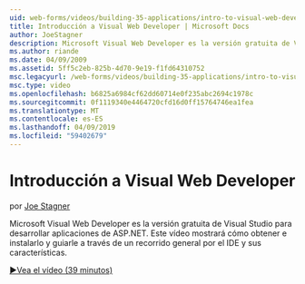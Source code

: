 ```yaml
---
uid: web-forms/videos/building-35-applications/intro-to-visual-web-developer
title: Introducción a Visual Web Developer | Microsoft Docs
author: JoeStagner
description: Microsoft Visual Web Developer es la versión gratuita de Visual Studio para desarrollar aplicaciones de ASP.NET. Este vídeo mostrará cómo obtener e instalar lo que t...
ms.author: riande
ms.date: 04/09/2009
ms.assetid: 5ff5c2eb-825b-4d70-9e19-f1fd64310752
msc.legacyurl: /web-forms/videos/building-35-applications/intro-to-visual-web-developer
msc.type: video
ms.openlocfilehash: b6825a6984cf62dd60714e0f235abc2694c1978c
ms.sourcegitcommit: 0f1119340e4464720cfd16d0ff15764746ea1fea
ms.translationtype: MT
ms.contentlocale: es-ES
ms.lasthandoff: 04/09/2019
ms.locfileid: "59402679"
---
```

# <a name="intro-to-visual-web-developer"></a>Introducción a Visual Web Developer

por [Joe Stagner](https://github.com/JoeStagner)

Microsoft Visual Web Developer es la versión gratuita de Visual Studio para desarrollar aplicaciones de ASP.NET. Este vídeo mostrará cómo obtener e instalarlo y guiarle a través de un recorrido general por el IDE y sus características.

[&#9654;Vea el vídeo (39 minutos)](https://channel9.msdn.com/Blogs/ASP-NET-Site-Videos/intro-to-visual-web-developer)
